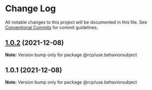 # Change Log

All notable changes to this project will be documented in this file.
See [Conventional Commits](https://conventionalcommits.org) for commit guidelines.

<a name="1.0.2"></a>

## [1.0.2](https://github.com/imcuttle/rcp/compare/@rcp/use.behaviorsubject@1.0.1...@rcp/use.behaviorsubject@1.0.2) (2021-12-08)

**Note:** Version bump only for package @rcp/use.behaviorsubject

<a name="1.0.1"></a>

## 1.0.1 (2021-12-08)

**Note:** Version bump only for package @rcp/use.behaviorsubject
